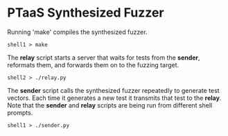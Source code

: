 # PTaaS Synthesized Fuzzer

Running 'make' compiles the synthesized fuzzer.

`shell1 > make`

The **relay** script starts a server that waits for tests from the
**sender**, reformats them, and forwards them on to the fuzzing
target.

`shell2 > ./relay.py`

The **sender** script calls the synthesized fuzzer repeatedly to
generate test vectors.  Each time it generates a new test it
transmits that test to the **relay**.  Note that the **sender** and
**relay** scripts are being run from different shell prompts.

`shell1 > ./sender.py`
